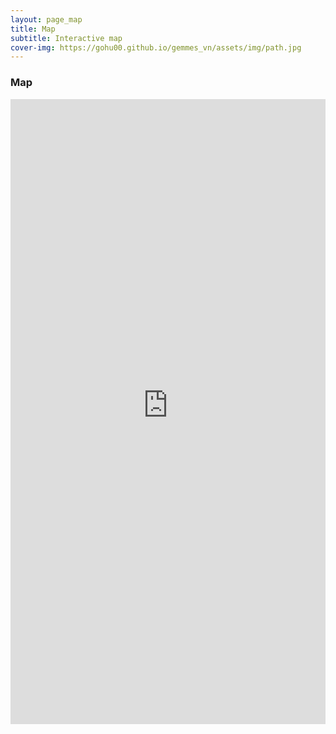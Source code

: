```yaml
---
layout: page_map
title: Map
subtitle: Interactive map
cover-img: https://gohu00.github.io/gemmes_vn/assets/img/path.jpg
---
```


### Map

<iframe ddd width="100%" height="1000px" src="https://thibautfabacher.shinyapps.io/covid-19/"
allowfullscreen="allowfullscreen" frameBorder="0"></iframe>